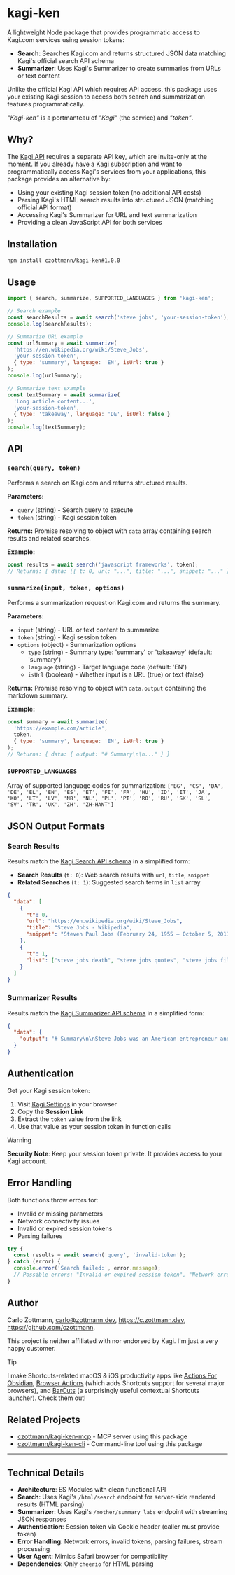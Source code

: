 # kagi-ken

A lightweight Node package that provides programmatic access to Kagi.com services using session tokens:

- **Search**: Searches Kagi.com and returns structured JSON data matching Kagi's official search API schema
- **Summarizer**: Uses Kagi's Summarizer to create summaries from URLs or text content

Unlike the official Kagi API which requires API access, this package uses your existing Kagi session to access both search and summarization features programmatically.

_"Kagi-ken"_ is a portmanteau of _"Kagi"_ (the service) and _"token"_.

## Why?

The [Kagi API](https://help.kagi.com/kagi/api/overview.html) requires a separate API key, which are invite-only at the moment. If you already have a Kagi subscription and want to programmatically access Kagi's services from your applications, this package provides an alternative by:

- Using your existing Kagi session token (no additional API costs)
- Parsing Kagi's HTML search results into structured JSON (matching official API format)
- Accessing Kagi's Summarizer for URL and text summarization
- Providing a clean JavaScript API for both services

## Installation

```bash
npm install czottmann/kagi-ken#1.0.0
```

## Usage

```javascript
import { search, summarize, SUPPORTED_LANGUAGES } from 'kagi-ken';

// Search example
const searchResults = await search('steve jobs', 'your-session-token');
console.log(searchResults);

// Summarize URL example
const urlSummary = await summarize(
  'https://en.wikipedia.org/wiki/Steve_Jobs',
  'your-session-token',
  { type: 'summary', language: 'EN', isUrl: true }
);
console.log(urlSummary);

// Summarize text example
const textSummary = await summarize(
  'Long article content...',
  'your-session-token',
  { type: 'takeaway', language: 'DE', isUrl: false }
);
console.log(textSummary);
```

## API

### `search(query, token)`

Performs a search on Kagi.com and returns structured results.

**Parameters:**
- `query` (string) - Search query to execute
- `token` (string) - Kagi session token

**Returns:** Promise resolving to object with `data` array containing search results and related searches.

**Example:**
```javascript
const results = await search('javascript frameworks', token);
// Returns: { data: [{ t: 0, url: "...", title: "...", snippet: "..." }, ...] }
```

### `summarize(input, token, options)`

Performs a summarization request on Kagi.com and returns the summary.

**Parameters:**
- `input` (string) - URL or text content to summarize
- `token` (string) - Kagi session token
- `options` (object) - Summarization options
  - `type` (string) - Summary type: 'summary' or 'takeaway' (default: 'summary')
  - `language` (string) - Target language code (default: 'EN')
  - `isUrl` (boolean) - Whether input is a URL (true) or text (false)

**Returns:** Promise resolving to object with `data.output` containing the markdown summary.

**Example:**
```javascript
const summary = await summarize(
  'https://example.com/article',
  token,
  { type: 'summary', language: 'EN', isUrl: true }
);
// Returns: { data: { output: "# Summary\n\n..." } }
```

### `SUPPORTED_LANGUAGES`

Array of supported language codes for summarization: `['BG', 'CS', 'DA', 'DE', 'EL', 'EN', 'ES', 'ET', 'FI', 'FR', 'HU', 'ID', 'IT', 'JA', 'KO', 'LT', 'LV', 'NB', 'NL', 'PL', 'PT', 'RO', 'RU', 'SK', 'SL', 'SV', 'TR', 'UK', 'ZH', 'ZH-HANT']`

## JSON Output Formats

### Search Results
Results match the [Kagi Search API schema](https://help.kagi.com/kagi/api/search.html#objects) in a simplified form:

- **Search Results** (`t: 0`): Web search results with `url`, `title`, `snippet`
- **Related Searches** (`t: 1`): Suggested search terms in `list` array

```json
{
  "data": [
    {
      "t": 0,
      "url": "https://en.wikipedia.org/wiki/Steve_Jobs",
      "title": "Steve Jobs - Wikipedia", 
      "snippet": "Steven Paul Jobs (February 24, 1955 – October 5, 2011) was an American businessman..."
    },
    {
      "t": 1,
      "list": ["steve jobs death", "steve jobs quotes", "steve jobs film"]
    }
  ]
}
```

### Summarizer Results
Results match the [Kagi Summarizer API schema](https://help.kagi.com/kagi/api/summarizer.html#objects) in a simplified form:

```json
{
  "data": {
    "output": "# Summary\n\nSteve Jobs was an American entrepreneur and inventor who co-founded Apple Inc..."
  }
}
```

## Authentication

Get your Kagi session token:

1. Visit [Kagi Settings](https://kagi.com/settings/user_details) in your browser
2. Copy the **Session Link**
3. Extract the `token` value from the link
4. Use that value as your session token in function calls

> [!WARNING]
> **Security Note**: Keep your session token private. It provides access to your Kagi account.

## Error Handling

Both functions throw errors for:
- Invalid or missing parameters
- Network connectivity issues
- Invalid or expired session tokens
- Parsing failures

```javascript
try {
  const results = await search('query', 'invalid-token');
} catch (error) {
  console.error('Search failed:', error.message);
  // Possible errors: "Invalid or expired session token", "Network error: Unable to connect to Kagi"
}
```

## Author

Carlo Zottmann, <carlo@zottmann.dev>, https://c.zottmann.dev, https://github.com/czottmann.

This project is neither affiliated with nor endorsed by Kagi. I'm just a very happy customer.

> [!TIP]
> I make Shortcuts-related macOS & iOS productivity apps like [Actions For Obsidian](https://actions.work/actions-for-obsidian), [Browser Actions](https://actions.work/browser-actions) (which adds Shortcuts support for several major browsers), and [BarCuts](https://actions.work/barcuts) (a surprisingly useful contextual Shortcuts launcher). Check them out!


## Related Projects

- [czottmann/kagi-ken-mcp](https://github.com/czottmann/kagi-ken-mcp) - MCP server using this package
- [czottmann/kagi-ken-cli](https://github.com/czottmann/kagi-ken-cli) - Command-line tool using this package

---

## Technical Details

- **Architecture**: ES Modules with clean functional API
- **Search**: Uses Kagi's `/html/search` endpoint for server-side rendered results (HTML parsing)
- **Summarizer**: Uses Kagi's `/mother/summary_labs` endpoint with streaming JSON responses
- **Authentication**: Session token via Cookie header (caller must provide token)
- **Error Handling**: Network errors, invalid tokens, parsing failures, stream processing
- **User Agent**: Mimics Safari browser for compatibility
- **Dependencies**: Only `cheerio` for HTML parsing
